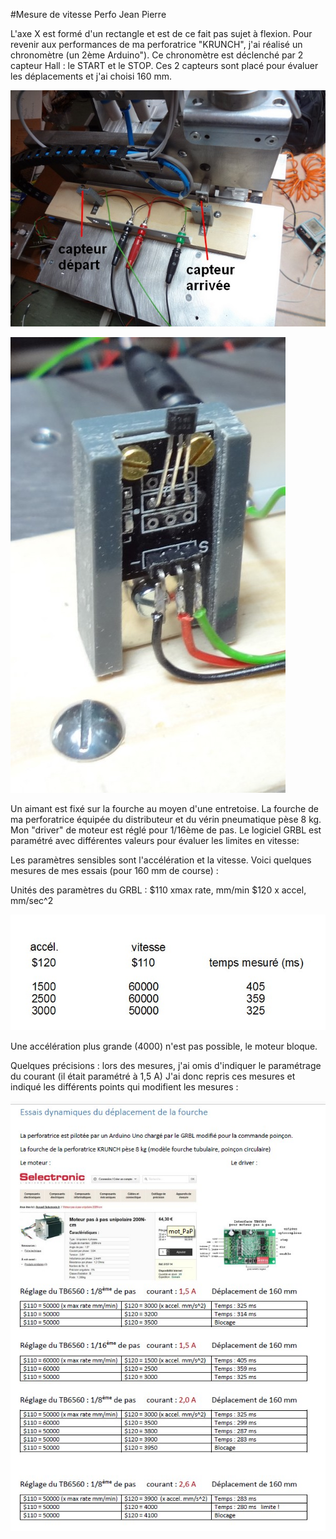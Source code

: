 #Mesure de vitesse Perfo Jean Pierre

L'axe X est formé d'un rectangle et est de ce fait pas sujet à flexion.
Pour revenir aux performances de ma perforatrice "KRUNCH", j'ai réalisé un chronomètre (un 2ème Arduino").
Ce chronomètre est déclenché par 2 capteur Hall : le START et le STOP. 
Ces 2 capteurs sont placé pour évaluer les déplacements et j'ai choisi 160 mm.

![](sm1.jpg)

![](sm2.jpg)

Un aimant est fixé sur la fourche au moyen d'une entretoise.
La fourche de ma perforatrice équipée du distributeur et du vérin pneumatique pèse 8 kg.
Mon "driver" de moteur est réglé pour 1/16ème de pas.
Le logiciel GRBL est paramétré avec différentes valeurs pour évaluer les limites en vitesse:

Les paramètres sensibles sont l'accélération et la vitesse.
Voici quelques mesures de mes essais (pour 160 mm de course) :

Unités des paramètres du GRBL : $110 xmax rate, mm/min
$120 x accel, mm/sec^2

![](m3.jpg)

Une accélération plus grande (4000) n'est pas possible, le moteur bloque.


Quelques précisions : lors des mesures, j'ai omis d'indiquer le paramétrage du courant (il était paramétré à 1,5 A)
J'ai donc repris ces mesures et indiqué les différents points qui modifient les mesures : 

![](m4.jpg)

